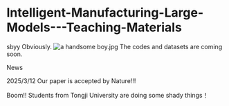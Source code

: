 # Intelligent-Manufacturing-Large-Models---Teaching-Materials
sbyy
Obviously.
 ![a handsome boy.jpg](https://github.com/WangLiyao1/Intelligent-Manufacturing-Large-Models---Teaching-Materials/blob/ce95d12915333f356f61b48ca4c7471d950c0128/a%20handsome%20boy.jpg)
The codes and datasets are coming soon.

News

2025/3/12 Our paper is accepted by Nature!!!

Boom!! Students from Tongji University are doing some shady things！
